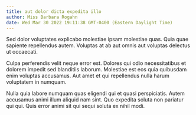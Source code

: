 ```yaml
---
title: aut dolor dicta expedita illo
author: Miss Barbara Rogahn
date: Wed Mar 30 2022 19:11:38 GMT-0400 (Eastern Daylight Time)
---
```

Sed dolor voluptates explicabo molestiae ipsam molestiae quas. Quia quae sapiente repellendus autem. Voluptas at ab aut omnis aut voluptas delectus ut occaecati.

 Culpa perferendis velit neque error est. Dolores qui odio necessitatibus et dolorem impedit sed blanditiis laborum. Molestiae est eos quia quibusdam enim voluptas accusamus. Aut amet et qui repellendus nulla harum voluptatem in numquam.

 Nulla quia labore numquam quas eligendi qui et quasi perspiciatis. Autem accusamus animi illum aliquid nam sint. Quo expedita soluta non pariatur qui qui. Quis error animi sit qui sequi soluta ex nihil modi.